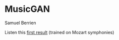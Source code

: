 # MusicGAN

Samuel Berrien

Listen this [first result](https://www.youtube.com/watch?v=DFOA3KsoO8s) (trained on Mozart symphonies)
